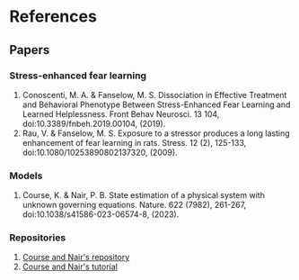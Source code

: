 # References

## Papers

### Stress-enhanced fear learning

1.	Conoscenti, M. A. & Fanselow, M. S. Dissociation in Effective Treatment and Behavioral Phenotype Between Stress-Enhanced Fear Learning and Learned Helplessness. Front Behav Neurosci. 13 104, doi:10.3389/fnbeh.2019.00104, (2019).
2.	Rau, V. & Fanselow, M. S. Exposure to a stressor produces a long lasting enhancement of fear learning in rats. Stress. 12 (2), 125-133, doi:10.1080/10253890802137320, (2009).

### Models

1.	Course, K. & Nair, P. B. State estimation of a physical system with unknown governing equations. Nature. 622 (7982), 261-267, doi:10.1038/s41586-023-06574-8, (2023).


### Repositories

1. [Course and Nair's repository](https://github.com/coursekevin/svise)
2. [Course and Nair's tutorial](https://github.com/coursekevin/svise/blob/tutorials/tutorials/1-intro-to-svise.ipynb)